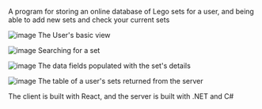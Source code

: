 A program for storing an online database of Lego sets for a user, and being able to add new sets and check your current sets

![image](https://github.com/DGOleary/LegoCollection/assets/106465138/98df2e86-1491-41cd-8d8f-229619d2c3d1)
The User's basic view

![image](https://github.com/DGOleary/LegoCollection/assets/106465138/6eb49efb-09c0-42ba-9bc6-d772dab550d9)
Searching for a set

![image](https://github.com/DGOleary/LegoCollection/assets/106465138/6438313e-fa71-4dff-b7f8-e008baad1757)
The data fields populated with the set's details

![image](https://github.com/DGOleary/LegoCollection/assets/106465138/8104eae1-6348-41c8-8e54-26de148425c4)
The table of a user's sets returned from the server

The client is built with React, and the server is built with .NET and C#

